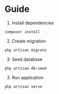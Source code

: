 # Guide

1. Install dependencies

```
composer install
```

2. Create migration

```
php artisan migrate
```

3. Seed database

```
php artisan db:seed
```

3. Run application

```
php artisan serve
```
